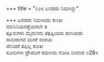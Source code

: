 +++
title = "೦೨೮ ಏನಹರು ನಿಮಗಿನ್ದು"

+++
ಏನಹರು ನಿಮಗಿಂದು ಕುಂತೀ  
ಮಾನಿನಿಯರತ್ತೆಯರಲೇ ತ  
ತ್ಸೂನುಗಳು ಮೈದುನರು ತತ್ಪತ್ನಿಯರು ತಂಗಿಯರು   
ಸಾನುರಾಗವೆ ಮನಕೆ ಸಂಶಯ  
ವೇನಿದಕೆ ತಪ್ಪಿಲ್ಲ ಕುಂತೀ  
ಸೂನುಗಳು ದ್ರೌಪದಿಗೆ ರಮಣರು ನೋಡಿ ನೀವೆಂದ     ॥28॥